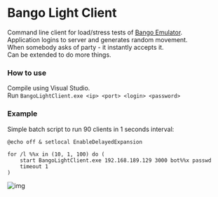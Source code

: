 # Bango Light Client
Command line client for load/stress tests of [Bango Emulator](https://github.com/lafreak/Bango).  
Application logins to server and generates random movement.  
When somebody asks of party - it instantly accepts it.  
Can be extended to do more things.

### How to use
Compile using Visual Studio.  
Run ``BangoLightClient.exe <ip> <port> <login> <password>``

### Example
Simple batch script to run 90 clients in 1 seconds interval:
```
@echo off & setlocal EnableDelayedExpansion

for /l %%x in (10, 1, 100) do (
	start BangoLightClient.exe 192.168.189.129 3000 bot%%x passwd
	timeout 1
)
```

  
![img](https://image.prntscr.com/image/_ioO0jT-SHe8d3zJf0bjuQ.png)
